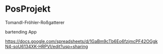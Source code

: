 # PosProjekt
Tomandl-Fröhler-Roßgatterer

bartending App








https://docs.google.com/spreadsheets/d/1GaBm9cTb6Eo6fzjmcPF42OGgkN4-soU6134XK-HRPVI/edit?usp=sharing